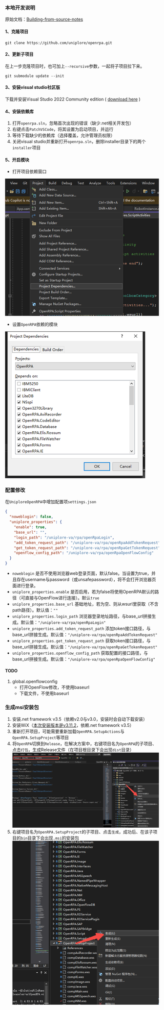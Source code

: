 
### 本地开发说明
原始文档：[Building-from-source-notes](https://github.com/uniplore/openrpa/wiki/Building-from-source-notes)

#### 1、克隆项目
```shell
git clone https://github.com/uniplore/openrpa.git
```
#### 2、更新子项目
在上一步克隆项目时，也可加上`--recursive`参数，一起将子项目拉下来。
```
git submodule update --init
```

#### 3、安装visual studio社区版
下载并安装Visual Studio 2022 Community edition ( [download here](https://visualstudio.microsoft.com/downloads/) )

#### 4、安装依赖库
1. 打开`openrpa.sln`，忽略首次出现的错误（缺少.net相关开发包）
2. 右键点击`PatchVSCode`，将其设置为启动项目，并运行
3. 等待下载缺少的依赖库（选择覆盖，允许管理员权限）
4. 关闭visual studio并重新打开`openrpa.sln`，删除installer目录下的两个`installer`项目

#### 5、开启模块
- 打开项目依赖窗口

![open-project-dependencies](./uniplore/open-project-dependencies.png)

- 设置`OpenRPA`依赖的模块

![set-project-dependencies](./uniplore/set-project-dependencies.png)


### 配置修改
在`UniploreOpenRPA`中增加配置项`settings.json`
```json
{
  "noweblogin": false,
  "uniplore_properties": {
    "enable": true,
    "base_url": "",
    "login_path": "/uniplore-va/rpa/openRpaLogin",
    "add_token_request_path": "/uniplore-va/rpa/openRpaAddTokenRequest",
    "get_token_request_path": "/uniplore-va/rpa/openRpaGetTokenRequest",
    "openflow_config_path": "/uniplore-va/rpa/openRpaOpenFlowConfig"
  }
}
```
- `noweblogin` 是否不使用浏览器web登录页面，默认false。当设置为true，并且存在username与password（或unsafepassword），将不会打开浏览器页面进行登录。
- `uniplore_properties.enable` 是否启用，若为false将使用OpenRPA默认的路径（可直接与OpenFlow进行连接）。默认`true`
- `uniplore_properties.base_url` 基础地址，若为空、则从wsurl里获取（不含path路径）。默认值：`""`
- `uniplore_properties.login_path` 浏览器登录地址路径，与base_url拼接生成。默认值：`"/uniplore-va/rpa/openRpaLogin"`
- `uniplore_properties.add_token_request_path` 添加token接口路径，与base_url拼接生成。默认值：`"/uniplore-va/rpa/openRpaAddTokenRequest"`
- `uniplore_properties.get_token_request_path` 获取token接口路径，与base_url拼接生成。默认值：`"/uniplore-va/rpa/openRpaGetTokenRequest"`
- `uniplore_properties.openflow_config_path` 获取配置的接口路径，与base_url拼接生成。默认值：`"/uniplore-va/rpa/openRpaOpenFlowConfig"`


#### TODO
1. global.openflowconfig
   - 打开OpenFlow修改，不使用baseurl
   - 下载文件，不使用baseurl

### 生成msi安装包
1. 安装.net framework v3.5（依赖v2.0与v3.0，安装时会自动下载安装）
2. 安装WiX（[本次安装版本是v3.11.2](https://wixtoolset.org/docs/wix3/)，依赖.net framework v3.5）
3. 重新打开项目，可能需要重新加载`OpenRPA.SetupActions`与`OpenRPA.SetupProject`等项目
4. 将`OpenRPA`切换到`Release`，在解决方案中，右键项目名为`OpenRPA`的子项目、点击`打包`，生成Release文件（在项目根目录下会出现`dist`目录）
   ![alt 生成](./uniplore/build-openrpa-pkg.png)
5. 右键项目名为`OpenRPA.SetupProject`的子项目、点击`生成`，成功后、在该子项目的`bin`目录下会出现`.msi`的安装包
   ![alt 生成](./uniplore/build-installer.png)